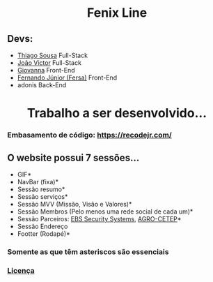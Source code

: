 <h1 align=center>Fenix Line</h1>

## Devs:

- [Thiago Sousa](https://github.com/ThiagoSousa81) Full-Stack
- [João Victor](https://github.com/joaovictorsantanacavalcante/) Full-Stack
- [Giovanna](https://github.com/gio3git) Front-End
- [Fernando Júnior (Fersa)](https://github.com/aglomera) Front-End
- adonis Back-End

<h1 align=center>Trabalho a ser desenvolvido...</h1>

<h3>Embasamento de código: <a href="https://recodejr.com/">https://recodejr.com/</a></h3>

<h2>O website possui 7 sessões...</h2>

- GIF*
- NavBar (fixa)*
- Sessão resumo*
- Sessão serviços*
- Sessão MVV (Missão, Visão e Valores)*
- Sessão Membros (Pelo menos uma rede social de cada um)*
- Sessão Parceiros: [EBS Security Systems](https://ebs-systems.epizy.com/), [AGRO-CETEP](https://agrocetep.wordpress.com/)*
- Sessão Endereço
- Footter (Rodapé)*

### Somente as que têm asteriscos são essenciais

### [Licença](https://github.com/Fenix-Line/website-FL/blob/main/LICENSE)
